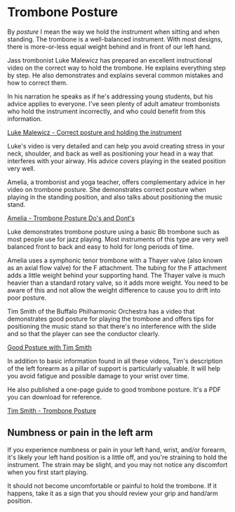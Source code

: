 # Trombone Posture 

By _posture_ I mean the way we hold the instrument when sitting and when standing. The trombone is a well-balanced instrument. With most designs, there is more-or-less equal weight behind and in front of our left hand. 

Jass trombonist Luke Malewicz has prepared an excellent instructional video on the correct way to hold the trombone. He explains everything step by step. He also demonstrates and explains several common mistakes and how to correct them.

In his narration he speaks as if he's addressing young students, but his advice applies to everyone. I've seen plenty of adult amateur trombonists who hold the instrument incorrectly, and who could benefit from this information. 

[Luke Malewicz - Correct posture and holding the instrument](https://www.trombone.org/articles/view.php?id=343)

Luke's video is very detailed and can help you avoid creating stress in your neck, shoulder, and back as well as positioning your head in a way that interferes with your airway. His advice covers playing in the seated position very well. 

Amelia, a trombonist and yoga teacher, offers complementary advice in her video on trombone posture. She demonstrates correct posture when playing in the standing position, and also talks about positioning the music stand. 

[Amelia - Trombone Posture Do's and Dont's](https://www.youtube.com/watch?v=_GJr0G3J0bw)

Luke demonstrates trombone posture using a basic Bb trombone such as most people use for jazz playing. Most instruments of this type are very well balanced front to back and easy to hold for long periods of time. 

Amelia uses a symphonic tenor trombone with a Thayer valve (also known as an axial flow valve) for the F attachment. The tubing for the F attachment adds a little weight behind your supporting hand. The Thayer valve is much heavier than a standard rotary valve, so it adds more weight. You need to be aware of this and not allow the weight difference to cause you to drift into poor posture.

Tim Smith of the Buffalo Philharmonic Orchestra has a video that demonstrates good posture for playing the trombone and offers tips for positioning the music stand so that there's no interference with the slide and so that the player can see the conductor clearly. 

[Good Posture with Tim Smith](https://www.youtube.com/watch?v=of586b5MuN0)

In addition to basic information found in all these videos, Tim's description of the left forearm as a pillar of support is particularly valuable. It will help you avoid fatigue and possible damage to your wrist over time. 

He also published a one-page guide to good trombone posture. It's a PDF you can download for reference.

[Tim Smith - Trombone Posture](https://bpo.org/wp-content/uploads/2020/12/Smith-Posture.pdf) 

## Numbness or pain in the left arm

If you experience numbness or pain in your left hand, wrist, and/or forearm, it's likely your left hand position is a little off, and you're straining to hold the instrument. The strain may be slight, and you may not notice any discomfort when you first start playing. 

It should not become uncomfortable or painful to hold the trombone. If it happens, take it as a sign that you should review your grip and hand/arm position. 

